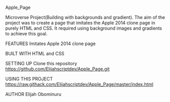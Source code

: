 Apple_Page

Microverse Project(Building with backgrounds and gradient). The aim of the project was to create a page that imitates the Apple 2014 clone page in purely HTML and CSS. It required using background images and gradients to achieve this goal.

FEATURES Imitates Apple 2014 clone page

BUILT WITH HTML and CSS

SETTING UP Clone this repository https://github.com/Elijahscriptdev/Apple_Page.git

USING THIS PROJECT https://raw.githack.com/Elijahscriptdev/Apple_Page/master/index.html

AUTHOR Elijah Obominuru

